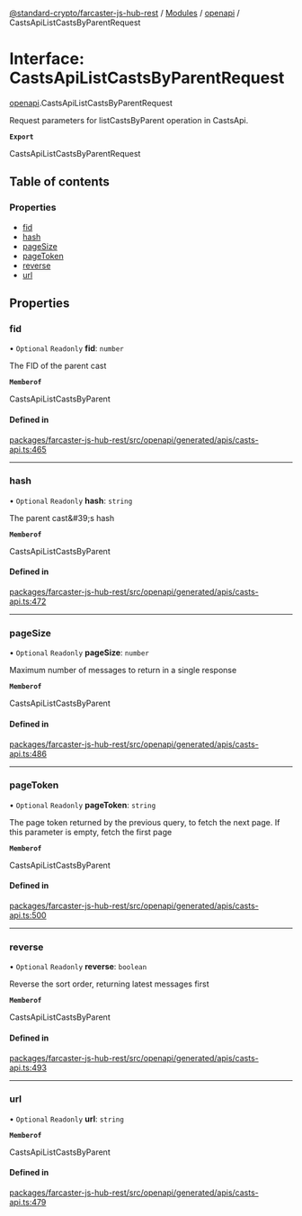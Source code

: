 [@standard-crypto/farcaster-js-hub-rest](../README.md) / [Modules](../modules.md) / [openapi](../modules/openapi.md) / CastsApiListCastsByParentRequest

# Interface: CastsApiListCastsByParentRequest

[openapi](../modules/openapi.md).CastsApiListCastsByParentRequest

Request parameters for listCastsByParent operation in CastsApi.

**`Export`**

CastsApiListCastsByParentRequest

## Table of contents

### Properties

- [fid](openapi.CastsApiListCastsByParentRequest.md#fid)
- [hash](openapi.CastsApiListCastsByParentRequest.md#hash)
- [pageSize](openapi.CastsApiListCastsByParentRequest.md#pagesize)
- [pageToken](openapi.CastsApiListCastsByParentRequest.md#pagetoken)
- [reverse](openapi.CastsApiListCastsByParentRequest.md#reverse)
- [url](openapi.CastsApiListCastsByParentRequest.md#url)

## Properties

### fid

• `Optional` `Readonly` **fid**: `number`

The FID of the parent cast

**`Memberof`**

CastsApiListCastsByParent

#### Defined in

[packages/farcaster-js-hub-rest/src/openapi/generated/apis/casts-api.ts:465](https://github.com/standard-crypto/farcaster-js/blob/main/packages/farcaster-js-hub-rest/src/openapi/generated/apis/casts-api.ts#L465)

___

### hash

• `Optional` `Readonly` **hash**: `string`

The parent cast\&#39;s hash

**`Memberof`**

CastsApiListCastsByParent

#### Defined in

[packages/farcaster-js-hub-rest/src/openapi/generated/apis/casts-api.ts:472](https://github.com/standard-crypto/farcaster-js/blob/main/packages/farcaster-js-hub-rest/src/openapi/generated/apis/casts-api.ts#L472)

___

### pageSize

• `Optional` `Readonly` **pageSize**: `number`

Maximum number of messages to return in a single response

**`Memberof`**

CastsApiListCastsByParent

#### Defined in

[packages/farcaster-js-hub-rest/src/openapi/generated/apis/casts-api.ts:486](https://github.com/standard-crypto/farcaster-js/blob/main/packages/farcaster-js-hub-rest/src/openapi/generated/apis/casts-api.ts#L486)

___

### pageToken

• `Optional` `Readonly` **pageToken**: `string`

The page token returned by the previous query, to fetch the next page. If this parameter is empty, fetch the first page

**`Memberof`**

CastsApiListCastsByParent

#### Defined in

[packages/farcaster-js-hub-rest/src/openapi/generated/apis/casts-api.ts:500](https://github.com/standard-crypto/farcaster-js/blob/main/packages/farcaster-js-hub-rest/src/openapi/generated/apis/casts-api.ts#L500)

___

### reverse

• `Optional` `Readonly` **reverse**: `boolean`

Reverse the sort order, returning latest messages first

**`Memberof`**

CastsApiListCastsByParent

#### Defined in

[packages/farcaster-js-hub-rest/src/openapi/generated/apis/casts-api.ts:493](https://github.com/standard-crypto/farcaster-js/blob/main/packages/farcaster-js-hub-rest/src/openapi/generated/apis/casts-api.ts#L493)

___

### url

• `Optional` `Readonly` **url**: `string`

**`Memberof`**

CastsApiListCastsByParent

#### Defined in

[packages/farcaster-js-hub-rest/src/openapi/generated/apis/casts-api.ts:479](https://github.com/standard-crypto/farcaster-js/blob/main/packages/farcaster-js-hub-rest/src/openapi/generated/apis/casts-api.ts#L479)
